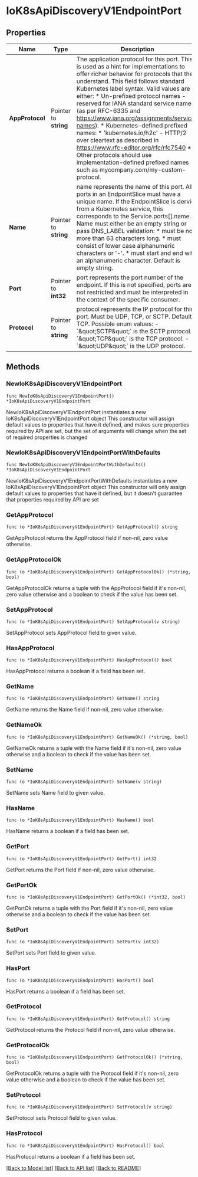 # IoK8sApiDiscoveryV1EndpointPort

## Properties

Name | Type | Description | Notes
------------ | ------------- | ------------- | -------------
**AppProtocol** | Pointer to **string** | The application protocol for this port. This is used as a hint for implementations to offer richer behavior for protocols that they understand. This field follows standard Kubernetes label syntax. Valid values are either:  * Un-prefixed protocol names - reserved for IANA standard service names (as per RFC-6335 and https://www.iana.org/assignments/service-names).  * Kubernetes-defined prefixed names:   * &#39;kubernetes.io/h2c&#39; - HTTP/2 over cleartext as described in https://www.rfc-editor.org/rfc/rfc7540  * Other protocols should use implementation-defined prefixed names such as mycompany.com/my-custom-protocol. | [optional] 
**Name** | Pointer to **string** | name represents the name of this port. All ports in an EndpointSlice must have a unique name. If the EndpointSlice is dervied from a Kubernetes service, this corresponds to the Service.ports[].name. Name must either be an empty string or pass DNS_LABEL validation: * must be no more than 63 characters long. * must consist of lower case alphanumeric characters or &#39;-&#39;. * must start and end with an alphanumeric character. Default is empty string. | [optional] 
**Port** | Pointer to **int32** | port represents the port number of the endpoint. If this is not specified, ports are not restricted and must be interpreted in the context of the specific consumer. | [optional] 
**Protocol** | Pointer to **string** | protocol represents the IP protocol for this port. Must be UDP, TCP, or SCTP. Default is TCP.  Possible enum values:  - &#x60;\&quot;SCTP\&quot;&#x60; is the SCTP protocol.  - &#x60;\&quot;TCP\&quot;&#x60; is the TCP protocol.  - &#x60;\&quot;UDP\&quot;&#x60; is the UDP protocol. | [optional] 

## Methods

### NewIoK8sApiDiscoveryV1EndpointPort

`func NewIoK8sApiDiscoveryV1EndpointPort() *IoK8sApiDiscoveryV1EndpointPort`

NewIoK8sApiDiscoveryV1EndpointPort instantiates a new IoK8sApiDiscoveryV1EndpointPort object
This constructor will assign default values to properties that have it defined,
and makes sure properties required by API are set, but the set of arguments
will change when the set of required properties is changed

### NewIoK8sApiDiscoveryV1EndpointPortWithDefaults

`func NewIoK8sApiDiscoveryV1EndpointPortWithDefaults() *IoK8sApiDiscoveryV1EndpointPort`

NewIoK8sApiDiscoveryV1EndpointPortWithDefaults instantiates a new IoK8sApiDiscoveryV1EndpointPort object
This constructor will only assign default values to properties that have it defined,
but it doesn't guarantee that properties required by API are set

### GetAppProtocol

`func (o *IoK8sApiDiscoveryV1EndpointPort) GetAppProtocol() string`

GetAppProtocol returns the AppProtocol field if non-nil, zero value otherwise.

### GetAppProtocolOk

`func (o *IoK8sApiDiscoveryV1EndpointPort) GetAppProtocolOk() (*string, bool)`

GetAppProtocolOk returns a tuple with the AppProtocol field if it's non-nil, zero value otherwise
and a boolean to check if the value has been set.

### SetAppProtocol

`func (o *IoK8sApiDiscoveryV1EndpointPort) SetAppProtocol(v string)`

SetAppProtocol sets AppProtocol field to given value.

### HasAppProtocol

`func (o *IoK8sApiDiscoveryV1EndpointPort) HasAppProtocol() bool`

HasAppProtocol returns a boolean if a field has been set.

### GetName

`func (o *IoK8sApiDiscoveryV1EndpointPort) GetName() string`

GetName returns the Name field if non-nil, zero value otherwise.

### GetNameOk

`func (o *IoK8sApiDiscoveryV1EndpointPort) GetNameOk() (*string, bool)`

GetNameOk returns a tuple with the Name field if it's non-nil, zero value otherwise
and a boolean to check if the value has been set.

### SetName

`func (o *IoK8sApiDiscoveryV1EndpointPort) SetName(v string)`

SetName sets Name field to given value.

### HasName

`func (o *IoK8sApiDiscoveryV1EndpointPort) HasName() bool`

HasName returns a boolean if a field has been set.

### GetPort

`func (o *IoK8sApiDiscoveryV1EndpointPort) GetPort() int32`

GetPort returns the Port field if non-nil, zero value otherwise.

### GetPortOk

`func (o *IoK8sApiDiscoveryV1EndpointPort) GetPortOk() (*int32, bool)`

GetPortOk returns a tuple with the Port field if it's non-nil, zero value otherwise
and a boolean to check if the value has been set.

### SetPort

`func (o *IoK8sApiDiscoveryV1EndpointPort) SetPort(v int32)`

SetPort sets Port field to given value.

### HasPort

`func (o *IoK8sApiDiscoveryV1EndpointPort) HasPort() bool`

HasPort returns a boolean if a field has been set.

### GetProtocol

`func (o *IoK8sApiDiscoveryV1EndpointPort) GetProtocol() string`

GetProtocol returns the Protocol field if non-nil, zero value otherwise.

### GetProtocolOk

`func (o *IoK8sApiDiscoveryV1EndpointPort) GetProtocolOk() (*string, bool)`

GetProtocolOk returns a tuple with the Protocol field if it's non-nil, zero value otherwise
and a boolean to check if the value has been set.

### SetProtocol

`func (o *IoK8sApiDiscoveryV1EndpointPort) SetProtocol(v string)`

SetProtocol sets Protocol field to given value.

### HasProtocol

`func (o *IoK8sApiDiscoveryV1EndpointPort) HasProtocol() bool`

HasProtocol returns a boolean if a field has been set.


[[Back to Model list]](../README.md#documentation-for-models) [[Back to API list]](../README.md#documentation-for-api-endpoints) [[Back to README]](../README.md)


